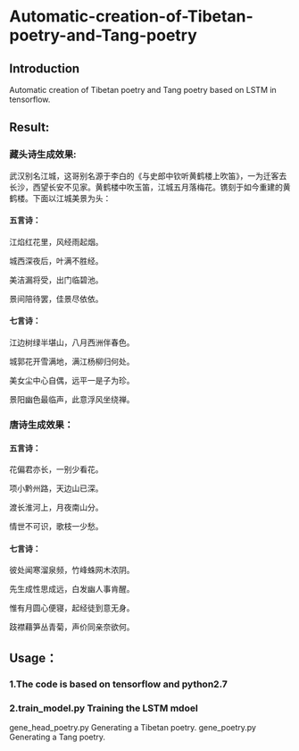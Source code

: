 # Automatic-creation-of-Tibetan-poetry-and-Tang-poetry
## Introduction

Automatic creation of Tibetan poetry and Tang poetry based on LSTM in tensorflow.

## Result:

### 藏头诗生成效果:

武汉别名江城，这哥别名源于李白的《与史郎中钦听黄鹤楼上吹笛》，一为迁客去长沙，西望长安不见家。黄鹤楼中吹玉笛，江城五月落梅花。镌刻于如今重建的黄鹤楼。下面以江城美景为头：

#### 五言诗：
江焰红花里，风经雨起烟。

城西深夜后，叶满不胜经。

美洁漏将受，出门临碧池。

景间陪待罢，佳景尽依依。

#### 七言诗：
江边树绿半堪山，八月西洲伴春色。

城郭花开雪满地，满江杨柳归何处。

美女尘中心自偶，远平一是子为珍。

景阳幽色最临声，此意浮风坐绕禅。

### 唐诗生成效果：

#### 五言诗：

花偏君亦长，一别少看花。

项小黔州路，天边山已深。

渡长淮河上，月夜南山分。

情世不可识，歌枝一少愁。

#### 七言诗：

彼处闻寒溜泉频，竹峰蛛网木浓阴。

先生成性思成远，白发幽人事肯醒。

惟有月圆心便寝，起经徒到意无身。

跂襟藉笋丛青菊，声价同亲奈欲何。

## Usage：

### 1.The code is based on tensorflow and python2.7

### 2.train_model.py Training  the LSTM mdoel
gene_head_poetry.py Generating a Tibetan poetry.
gene_poetry.py Generating a Tang poetry.
